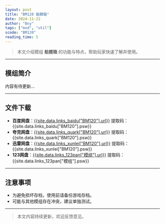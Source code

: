 ```yaml
---
layout: post
title: "BM120 骷髅箱"
date: 2024-11-22
author: "Bny"
tags: ["mod", "util"]
scode: "BM120"
reading_time: 5
---
```


> 本文介绍模组 **骷髅箱** 的功能与特点，帮助玩家快速了解并使用。

---

## 模组简介

内容有待更新...

---

## 文件下载
- **百度网盘**：[{{site.data.links_baidu["BM120"].url}}]({{site.data.links_baidu["BM120"].url}}) 提取码：{{site.data.links_baidu["BM120"].psw}}
- **夸克网盘**：[{{site.data.links_quark["BM120"].url}}]({{site.data.links_quark["BM120"].url}}) 提取码：{{site.data.links_quark["BM120"].psw}}
- **迅雷网盘**：[{{site.data.links_xunlei["BM120"].url}}]({{site.data.links_xunlei["BM120"].url}}) 提取码：{{site.data.links_xunlei["BM120"].psw}}
- **123网盘**：[{{site.data.links_123pan["模组"].url}}]({{site.data.links_123pan["模组"].url}}) 提取码：{{site.data.links_123pan["模组"].psw}}

---

## 注意事项
- 为避免损坏存档，使用前请备份游戏存档。
- 可能与其他模组存在冲突，建议单独测试。

---

> 本文内容持续更新，欢迎反馈意见。
